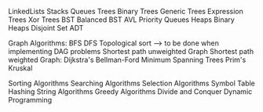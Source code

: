 LinkedLists
Stacks
Queues
Trees
	Binary Trees
	Generic Trees
	Expression Trees
	Xor Trees
	BST
	Balanced BST
	AVL
Priority Queues
	Heaps
	Binary Heaps
Disjoint Set ADT

Graph Algorithms:
	BFS
	DFS
	Topological sort --> to be done when implementing DAG problems
	Shortest path unweighted Graph
	Shortest path weighted Graph:
		Dijkstra's
		Bellman-Ford
	Minimum Spanning Trees
		Prim's
		Kruskal

Sorting Algorithms
Searching Algorithms
Selection Algorithms
Symbol Table
Hashing
String Algorithms
Greedy Algorithms
Divide and Conquer
Dynamic Programming

